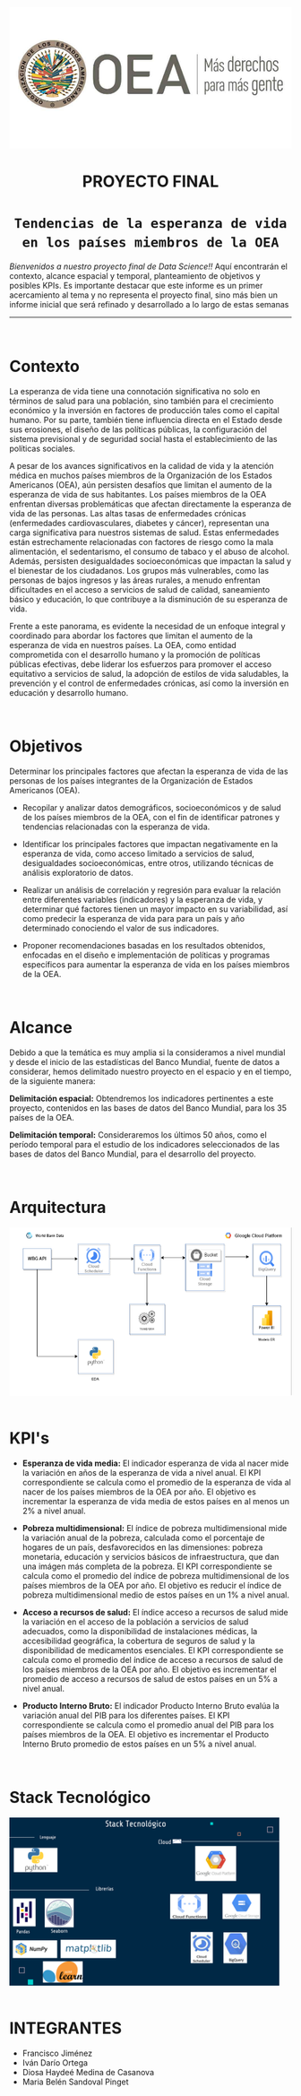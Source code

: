 <p align='center'>

<img src="https://github.com/BeluSandoval/PFG10_EsperanzadeVida/blob/main/Source/logooea.jpg">
          
<p>

# <h1 align=center> **PROYECTO FINAL** </h1>

# <h1 align=center>**`Tendencias de la esperanza de vida en los países miembros de la OEA`**</h1>

 *Bienvenidos a nuestro proyecto final de Data Science!!*
 Aquí encontrarán el contexto, alcance espacial y temporal, planteamiento de objetivos y posibles KPIs. 
 Es importante destacar que este informe es un primer acercamiento al tema y no representa el proyecto final, sino más bien un informe inicial que será refinado y desarrollado a lo largo de estas semanas


<hr>  

<br/>

# **Contexto**

La esperanza de vida tiene una connotación significativa no solo en términos de salud para una población, sino también para el crecimiento económico y la inversión en factores de producción tales como el capital humano. Por su parte, también tiene influencia directa en el Estado desde sus erosiones, el diseño de las políticas públicas, la configuración del sistema previsional y de seguridad social hasta el establecimiento de las políticas sociales.

A pesar de los avances significativos en la calidad de vida y la atención médica en muchos países miembros de la Organización de los Estados Americanos (OEA), aún persisten desafíos que limitan el aumento de la esperanza de vida de sus habitantes. Los países miembros de la OEA  enfrentan diversas problemáticas que afectan directamente la esperanza de vida de las personas. Las altas tasas de enfermedades crónicas (enfermedades cardiovasculares, diabetes y cáncer), representan una carga significativa para nuestros sistemas de salud. Estas enfermedades están estrechamente relacionadas con factores de riesgo como la mala alimentación, el sedentarismo, el consumo de tabaco y el abuso de alcohol. Además, persisten desigualdades socioeconómicas que impactan la salud y el bienestar de los ciudadanos. Los grupos más vulnerables, como las personas de bajos ingresos y las áreas rurales, a menudo enfrentan dificultades en el acceso a servicios de salud de calidad, saneamiento básico y educación, lo que contribuye a la disminución de su esperanza de vida.

Frente a este panorama, es evidente la necesidad de un enfoque integral y coordinado para abordar los factores que limitan el aumento de la esperanza de vida en nuestros países. La OEA, como entidad comprometida con el desarrollo humano y la promoción de políticas públicas efectivas, debe liderar los esfuerzos para promover el acceso equitativo a servicios de salud, la adopción de estilos de vida saludables, la prevención y el control de enfermedades crónicas, así como la inversión en educación y desarrollo humano.


<br/>

# **Objetivos**
Determinar los principales factores que afectan la esperanza de vida de las personas de los países integrantes de la Organización de Estados Americanos (OEA).

+ Recopilar y analizar datos demográficos, socioeconómicos y de salud de los países miembros de la OEA, con el fin de identificar patrones y tendencias relacionadas con la esperanza de vida.

+ Identificar los principales factores que impactan negativamente en la esperanza de vida, como acceso limitado a servicios de salud, desigualdades socioeconómicas, entre otros, utilizando técnicas de análisis exploratorio de datos.

+ Realizar un análisis de correlación y regresión para evaluar la relación entre diferentes variables (indicadores) y la esperanza de vida, y determinar qué factores tienen un mayor impacto en su variabilidad, así como predecir la esperanza de vida para para un país y año determinado conociendo el valor de sus indicadores.

+ Proponer recomendaciones basadas en los resultados obtenidos, enfocadas en el diseño e implementación de políticas y programas específicos para aumentar la esperanza de vida en los países miembros de la OEA.

<br/>

# **Alcance**
Debido a que la temática es muy amplia si la consideramos a nivel mundial y desde el inicio de las estadísticas del Banco Mundial, fuente de datos a considerar, hemos delimitado nuestro proyecto en el espacio y en el tiempo, de la siguiente manera:

**Delimitación espacial:** Obtendremos los indicadores pertinentes a este proyecto, contenidos en las bases de datos del Banco Mundial,  para los 35 países de la OEA.

**Delimitación temporal:** Consideraremos los últimos 50 años, como el período temporal para el estudio de los indicadores seleccionados de las bases de datos del Banco Mundial, para el desarrollo del proyecto.

<br/>

# **Arquitectura**
<div align="left">
<img src="https://github.com/BeluSandoval/PFG10_EsperanzadeVida/blob/main/Source/Flujo_trabajo.png"  height=300>

</div>



<br/>

# **KPI's**

+ **Esperanza de vida media:**  El indicador esperanza de vida al nacer mide la variación en años de la esperanza de vida a nivel anual. El KPI correspondiente se calcula como el promedio de la esperanza de vida al nacer de los países miembros de la OEA por año. El objetivo es incrementar la esperanza de vida media de estos países  en al menos un 2% a nivel anual.

+ **Pobreza multidimensional:** El índice de pobreza multidimensional mide la variación anual de la pobreza, calculada como el porcentaje de hogares de un país, desfavorecidos en las dimensiones: pobreza monetaria, educación y  servicios básicos de infraestructura, que dan una imágen más completa de la pobreza. El KPI correspondiente se calcula como el promedio del índice de  pobreza multidimensional de los países miembros de la OEA por año. El objetivo es reducir el índice de pobreza multidimensional medio de estos países en un 1% a nivel anual.

+ **Acceso a recursos de salud:** El índice acceso a recursos de salud mide la variación en el acceso de la población a servicios de salud adecuados, como la disponibilidad de instalaciones médicas, la accesibilidad geográfica, la cobertura de seguros de salud y la disponibilidad de medicamentos esenciales. El KPI correspondiente se calcula como el promedio del índice de acceso a recursos de salud de los países miembros de la OEA por año. El objetivo es incrementar el promedio de acceso a recursos de salud de estos países en un 5% a nivel anual.

+ **Producto Interno Bruto:** El indicador Producto Interno Bruto evalúa la variación anual del PIB para los diferentes países. El KPI correspondiente se calcula como el promedio anual del PIB para los países miembros de la OEA. El objetivo es incrementar el Producto Interno Bruto promedio de estos países  en un 5%  a nivel anual.

<br/>

# **Stack Tecnológico**

<div align="left">
<img src="https://github.com/BeluSandoval/PFG10_EsperanzadeVida/blob/main/Source/stacktecnologico.png"  height=300>

</div>

<br/>

# **INTEGRANTES**


+ Francisco Jiménez
+ Iván Darío Ortega
+ Diosa Haydeé Medina de Casanova
+ Maria Belén Sandoval Pinget

